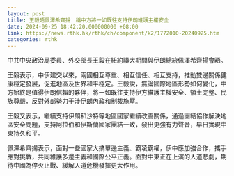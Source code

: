 ```yaml
---
layout: post
title: 王毅晤佩澤希齊揚　稱中方將一如既往支持伊朗維護主權安全
date: 2024-09-25 18:42:20.000000000 +08:00
link: https://news.rthk.hk/rthk/ch/component/k2/1772010-20240925.htm
categories: rthk
---
```


中共中央政治局委員、外交部長王毅在紐約聯大期間與伊朗總統佩澤希齊揚會晤。

王毅表示，中伊建交以來，兩國相互尊重、相互信任、相互支持，推動雙邊關係健康穩定發展，促進地區及世界和平穩定。王毅說，無論國際地區形勢如何變化，中方始終是值得伊朗信賴的夥伴，將一如既往支持伊方維護主權安全、領土完整、民族尊嚴，反對外部勢力干涉伊朗內政和制裁施壓。

王毅又表示，繼續支持伊朗和沙特等地區國家繼續改善關係，通過團結協作解決地區安全問題，支持阿拉伯和伊斯蘭國家團結一致，發出更強有力聲音，早日實現中東持久和平。

佩澤希齊揚表示，面對一些國家大搞單邊主義、霸凌霸權，伊中應加強合作，攜手應對挑戰，共同維護多邊主義和國際公平正義。面對中東正在上演的人道悲劇，期待中國為停火止戰、緩解人道危機發揮更大作用。
